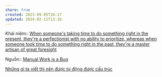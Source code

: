 ```yaml
---
share: true
created: 2023-09-05T16:17
updated: 2024-02-11T13:10
---
```

Khái niệm:: 
[When someone's taking time to do something right in the present, they're a perfectionist with no ability to prioritize, whereas when someone took time to do something right in the past, they're a master artisan of great foresight](../../Qu%E1%BA%A3n%20l%C3%BD%20d%E1%BB%B1%20%C3%A1n,%20ph%C3%A1t%20tri%E1%BB%83n%20s%E1%BA%A3n%20ph%E1%BA%A9m,%20x%C3%A2y%20d%E1%BB%B1ng%20t%E1%BB%95%20ch%E1%BB%A9c/C%C3%B4ng%20vi%E1%BB%87c/S%E1%BA%AFp%20x%E1%BA%BFp%20%C4%91%E1%BB%99%20%C6%B0u%20ti%C3%AAn/When%20someone's%20taking%20time%20to%20do%20something%20right%20in%20the%20present,%20they're%20a%20perfectionist%20with%20no%20ability%20to%20prioritize,%20whereas%20when%20someone%20took%20time%20to%20do%20something%20right%20in%20the%20past,%20they're%20a%20master%20artisan%20of%20great%20foresight.md)

Nguồn:: [Manual Work is a Bug](https://queue.acm.org/detail.cfm?id=3197520)

[Những gì ta viết thì nên được tự động được cấu trúc](../H%E1%BB%87%20th%E1%BB%91ng%20th%C3%B4ng%20tin/Ph%C6%B0%C6%A1ng%20th%E1%BB%A9c%20l%C6%B0u%20tr%E1%BB%AF%20d%E1%BB%AF%20li%E1%BB%87u/Nh%E1%BB%AFng%20g%C3%AC%20ta%20vi%E1%BA%BFt%20th%C3%AC%20n%C3%AAn%20%C4%91%C6%B0%E1%BB%A3c%20t%E1%BB%B1%20%C4%91%E1%BB%99ng%20%C4%91%C6%B0%E1%BB%A3c%20c%E1%BA%A5u%20tr%C3%BAc.md)